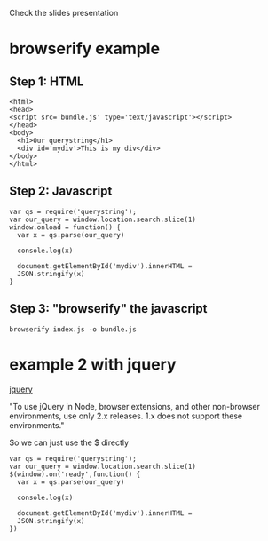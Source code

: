 Check the slides presentation


browserify example
==================

Step 1: HTML
------------

    <html>
    <head>
    <script src='bundle.js' type='text/javascript'></script>
    </head>
    <body>
      <h1>Our querystring</h1>
      <div id='mydiv'>This is my div</div>
    </body>
    </html>
  


Step 2: Javascript
------------------

  
    var qs = require('querystring');
    var our_query = window.location.search.slice(1)
    window.onload = function() {
      var x = qs.parse(our_query)

      console.log(x)

      document.getElementById('mydiv').innerHTML = 
      JSON.stringify(x)
    }


Step 3: "browserify" the javascript
-----------------------------------

    browserify index.js -o bundle.js



example 2 with jquery
=====================

[jquery](https://www.npmjs.com/package/jquery/)

"To use jQuery in Node, browser extensions, and other non-browser environments, use only 2.x releases. 1.x does not support these environments."

So we can just use the $ directly   

    var qs = require('querystring');
    var our_query = window.location.search.slice(1)
    $(window).on('ready',function() {
      var x = qs.parse(our_query)

      console.log(x)

      document.getElementById('mydiv').innerHTML = 
      JSON.stringify(x)
    })

